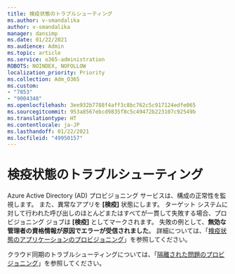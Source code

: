 ```yaml
---
title: 検疫状態のトラブルシューティング
ms.author: v-smandalika
author: v-smandalika
manager: dansimp
ms.date: 01/22/2021
ms.audience: Admin
ms.topic: article
ms.service: o365-administration
ROBOTS: NOINDEX, NOFOLLOW
localization_priority: Priority
ms.collection: Adm_O365
ms.custom:
- "7853"
- "9004348"
ms.openlocfilehash: 3ee932b7788f4aff3c8bc762c5c917124edfe065
ms.sourcegitcommit: 953a8567ebcd9835f8c5c49472b223107c92549b
ms.translationtype: HT
ms.contentlocale: ja-JP
ms.lasthandoff: 01/22/2021
ms.locfileid: "49950157"
---
```

# <a name="troubleshoot-quarantine-state"></a>検疫状態のトラブルシューティング

Azure Active Directory (AD) プロビジョニング サービスは、構成の正常性を監視します。 また、異常なアプリを **[検疫]** 状態にします。 ターゲット システムに対して行われた呼び出しのほとんどまたはすべてが一貫して失敗する場合、プロビジョニング ジョブは **[検疫]** としてマークされます。 失敗の例として、**無効な管理者の資格情報が原因でエラーが受信されました**。 詳細については、「[検疫状態のアプリケーションのプロビジョニング](https://docs.microsoft.com/azure/active-directory/app-provisioning/application-provisioning-quarantine-status)」を参照してください。

クラウド同期のトラブルシューティングについては、「[隔離された問題のプロビジョニング](https://docs.microsoft.com/azure/active-directory/cloud-sync/how-to-troubleshoot#provisioning-quarantined-problems)」を参照してください。 
